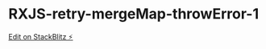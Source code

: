 # RXJS-retry-mergeMap-throwError-1

[Edit on StackBlitz ⚡️](https://stackblitz.com/edit/typescript-vnwdhx)